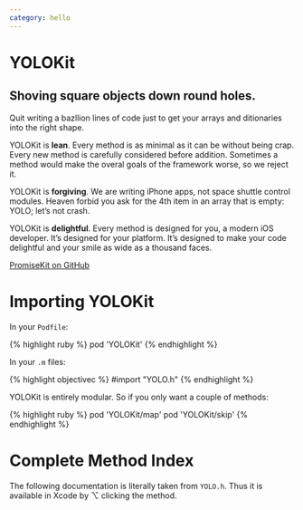 ```yaml
---
category: hello
---
```

# YOLOKit

<h2 id="tagline">Shoving square objects down round holes.</h2>

Quit writing a bazllion lines of code just to get your arrays and ditionaries into the right shape.

YOLOKit is **lean**. Every method is as minimal as it can be without being crap. Every new method is carefully considered before addition. Sometimes a method would make the overal goals of the framework worse, so we reject it.

YOLOKit is **forgiving**. We are writing iPhone apps, not space shuttle control modules. Heaven forbid you ask for the 4th item in an array that is empty: YOLO; let’s not crash.

YOLOKit is **delightful**. Every method is designed for you, a modern iOS developer. It’s designed for your platform. It’s designed to make your code delightful and your smile as wide as a thousand faces.

<script>
var script = document.createElement('script');
script.src = 'https://api.github.com/repos/mxcl/YOLOKit?access_token=c826b3e99f4be66fd134ebabd070e61159ab4d7a&callback=foo';

document.getElementsByTagName('head')[0].appendChild(script);
</script>

<a class="github" href="https://github.com/mxcl/YOLOKit">PromiseKit on GitHub</a> <span id="pulse"></span>


# Importing YOLOKit

In your `Podfile`:

{% highlight ruby %}
pod 'YOLOKit'
{% endhighlight %}

In your `.m` files:

{% highlight objectivec %}
#import "YOLO.h"
{% endhighlight %}

YOLOKit is entirely modular. So if you only want a couple of methods:

{% highlight ruby %}
pod 'YOLOKit/map'
pod 'YOLOKit/skip'
{% endhighlight %}

# Complete Method Index

The following documentation is literally taken from `YOLO.h`. Thus it is available in Xcode by ⌥ clicking the method.

